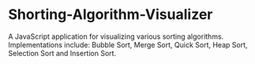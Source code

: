 # Shorting-Algorithm-Visualizer
A JavaScript application for visualizing various sorting algorithms. Implementations include: Bubble Sort, Merge Sort, Quick Sort, Heap Sort, Selection Sort and Insertion Sort.

